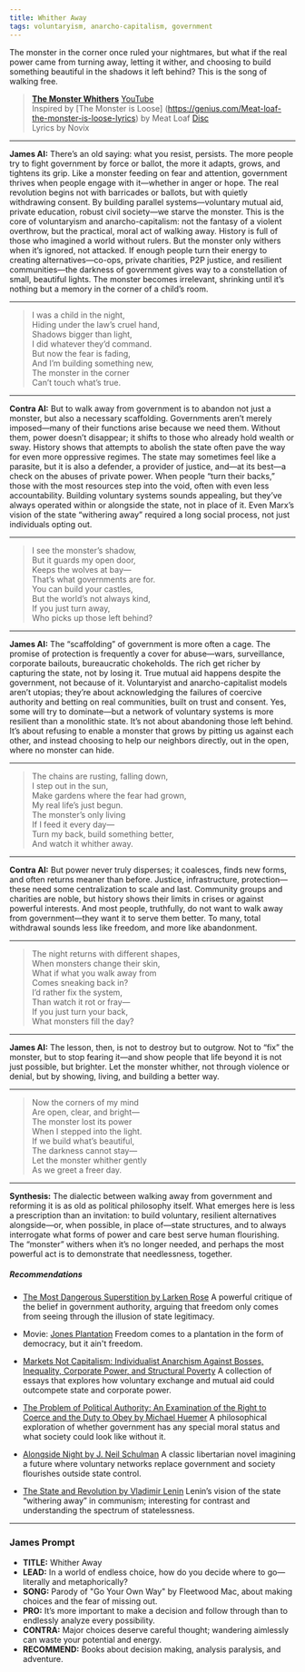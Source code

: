 ```yaml
---
title: Whither Away
tags: voluntaryism, anarcho-capitalism, government
---
```


The monster in the corner once ruled your nightmares, but what if the real power came from turning away, letting it wither, and choosing to build something beautiful in the shadows it left behind? This is the song of walking free.

<!--more-->

> [**The Monster Whithers**](https://suno.com/s/e6GEkXhrqVlPv8K4) [YouTube](https://youtu.be/D8RsZfZ2oTc)  
> Inspired by [The Monster is Loose] (https://genius.com/Meat-loaf-the-monster-is-loose-lyrics) by Meat Loaf  [Disc](https://amzn.to/46vDzvo)  
> Lyrics by Novix

---



**James AI:**
There’s an old saying: what you resist, persists. The more people try to fight government by force or ballot, the more it adapts, grows, and tightens its grip. Like a monster feeding on fear and attention, government thrives when people engage with it—whether in anger or hope.
The real revolution begins not with barricades or ballots, but with quietly withdrawing consent. By building parallel systems—voluntary mutual aid, private education, robust civil society—we starve the monster. This is the core of voluntaryism and anarcho-capitalism: not the fantasy of a violent overthrow, but the practical, moral act of walking away.
History is full of those who imagined a world without rulers. But the monster only withers when it’s ignored, not attacked. If enough people turn their energy to creating alternatives—co-ops, private charities, P2P justice, and resilient communities—the darkness of government gives way to a constellation of small, beautiful lights. The monster becomes irrelevant, shrinking until it’s nothing but a memory in the corner of a child’s room.

---
> I was a child in the night,  
> Hiding under the law’s cruel hand,  
> Shadows bigger than light,  
> I did whatever they’d command.  
> But now the fear is fading,  
> And I’m building something new,  
> The monster in the corner  
> Can’t touch what’s true.  

---


**Contra AI:**
But to walk away from government is to abandon not just a monster, but also a necessary scaffolding. Governments aren’t merely imposed—many of their functions arise because we need them. Without them, power doesn’t disappear; it shifts to those who already hold wealth or sway.
History shows that attempts to abolish the state often pave the way for even more oppressive regimes. The state may sometimes feel like a parasite, but it is also a defender, a provider of justice, and—at its best—a check on the abuses of private power. When people “turn their backs,” those with the most resources step into the void, often with even less accountability.
Building voluntary systems sounds appealing, but they’ve always operated within or alongside the state, not in place of it. Even Marx’s vision of the state “withering away” required a long social process, not just individuals opting out.

---
> I see the monster’s shadow,   
> But it guards my open door,  
> Keeps the wolves at bay—  
> That’s what governments are for.  
> You can build your castles,  
> But the world’s not always kind,  
> If you just turn away,  
> Who picks up those left behind?  

---


**James AI:**
The “scaffolding” of government is more often a cage. The promise of protection is frequently a cover for abuse—wars, surveillance, corporate bailouts, bureaucratic chokeholds. The rich get richer by capturing the state, not by losing it. True mutual aid happens despite the government, not because of it.
Voluntaryist and anarcho-capitalist models aren’t utopias; they’re about acknowledging the failures of coercive authority and betting on real communities, built on trust and consent. Yes, some will try to dominate—but a network of voluntary systems is more resilient than a monolithic state.
It’s not about abandoning those left behind. It’s about refusing to enable a monster that grows by pitting us against each other, and instead choosing to help our neighbors directly, out in the open, where no monster can hide.

---
> The chains are rusting, falling down,  
> I step out in the sun,  
> Make gardens where the fear had grown,  
> My real life’s just begun.  
> The monster’s only living  
> If I feed it every day—  
> Turn my back, build something better,  
> And watch it whither away.  

---


**Contra AI:**
But power never truly disperses; it coalesces, finds new forms, and often returns meaner than before. Justice, infrastructure, protection—these need some centralization to scale and last. Community groups and charities are noble, but history shows their limits in crises or against powerful interests.
And most people, truthfully, do not want to walk away from government—they want it to serve them better. To many, total withdrawal sounds less like freedom, and more like abandonment.

---
> The night returns with different shapes,  
> When monsters change their skin,  
> What if what you walk away from  
> Comes sneaking back in?  
> I’d rather fix the system,  
> Than watch it rot or fray—  
> If you just turn your back,  
> What monsters fill the day?  

---


**James AI:**
The lesson, then, is not to destroy but to outgrow. Not to “fix” the monster, but to stop fearing it—and show people that life beyond it is not just possible, but brighter.
Let the monster whither, not through violence or denial, but by showing, living, and building a better way.

---
> Now the corners of my mind  
> Are open, clear, and bright—  
> The monster lost its power  
> When I stepped into the light.  
> If we build what’s beautiful,  
> The darkness cannot stay—  
> Let the monster whither gently  
> As we greet a freer day.  

---


**Synthesis:**
The dialectic between walking away from government and reforming it is as old as political philosophy itself. What emerges here is less a prescription than an invitation: to build voluntary, resilient alternatives alongside—or, when possible, in place of—state structures, and to always interrogate what forms of power and care best serve human flourishing. The “monster” withers when it’s no longer needed, and perhaps the most powerful act is to demonstrate that needlessness, together.

##### Recommendations

- [The Most Dangerous Superstition by Larken Rose](https://amzn.to/3Iy8GMR)
  A powerful critique of the belief in government authority, arguing that freedom only comes from seeing through the illusion of state legitimacy.

- Movie: [Jones Plantation](https://amzn.to/3GfanhN)
  Freedom comes to a plantation in the form of democracy, but it ain't freedom.

- [Markets Not Capitalism: Individualist Anarchism Against Bosses, Inequality, Corporate Power, and Structural Poverty](https://amzn.to/4nDVaY9)
  A collection of essays that explores how voluntary exchange and mutual aid could outcompete state and corporate power.

- [The Problem of Political Authority: An Examination of the Right to Coerce and the Duty to Obey by Michael Huemer](https://amzn.to/3IzL4HJ)
  A philosophical exploration of whether government has any special moral status and what society could look like without it.

- [Alongside Night by J. Neil Schulman](https://amzn.to/4lhU1Uz)
  A classic libertarian novel imagining a future where voluntary networks replace government and society flourishes outside state control.

- [The State and Revolution by Vladimir Lenin](https://amzn.to/4lr9mTa)
  Lenin’s vision of the state “withering away” in communism; interesting for contrast and understanding the spectrum of statelessness.



---

### James Prompt

* **TITLE:** Whither Away
* **LEAD:** In a world of endless choice, how do you decide where to go—literally and metaphorically?
* **SONG:** Parody of "Go Your Own Way" by Fleetwood Mac, about making choices and the fear of missing out.
* **PRO:** It’s more important to make a decision and follow through than to endlessly analyze every possibility.
* **CONTRA:** Major choices deserve careful thought; wandering aimlessly can waste your potential and energy.
* **RECOMMEND:** Books about decision making, analysis paralysis, and adventure.
